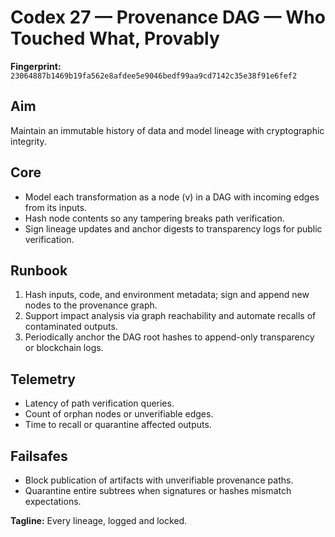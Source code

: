 # Codex 27 — Provenance DAG — Who Touched What, Provably

**Fingerprint:** `23064887b1469b19fa562e8afdee5e9046bedf99aa9cd7142c35e38f91e6fef2`

## Aim
Maintain an immutable history of data and model lineage with cryptographic integrity.

## Core
- Model each transformation as a node \(v\) in a DAG with incoming edges from its inputs.
- Hash node contents so any tampering breaks path verification.
- Sign lineage updates and anchor digests to transparency logs for public verification.

## Runbook
1. Hash inputs, code, and environment metadata; sign and append new nodes to the provenance graph.
2. Support impact analysis via graph reachability and automate recalls of contaminated outputs.
3. Periodically anchor the DAG root hashes to append-only transparency or blockchain logs.

## Telemetry
- Latency of path verification queries.
- Count of orphan nodes or unverifiable edges.
- Time to recall or quarantine affected outputs.

## Failsafes
- Block publication of artifacts with unverifiable provenance paths.
- Quarantine entire subtrees when signatures or hashes mismatch expectations.

**Tagline:** Every lineage, logged and locked.
